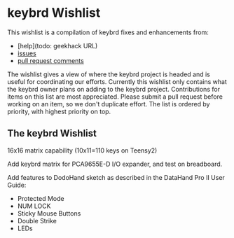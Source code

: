 keybrd Wishlist
===============
This wishlist is a compilation of keybrd fixes and enhancements from:
* [help](todo: geekhack URL)
* [issues](https://github.com/wolfv6/Keybrd/issues)
* [pull request comments](https://github.com/wolfv6/keybrd/pulls)

The wishlist gives a view of where the keybrd project is headed and is useful for coordinating our efforts.
Currently this wishlist only contains what the keybrd owner plans on adding to the keybrd project.
Contributions for items on this list are most appreciated.
Please submit a pull request before working on an item, so we don't duplicate effort.
The list is ordered by priority, with highest priority on top.

The keybrd Wishlist
-------------------
16x16 matrix capability (10x11=110 keys on Teensy2)

Add keybrd matrix for PCA9655E-D I/O expander, and test on breadboard.

Add features to DodoHand sketch as described in the DataHand Pro II User Guide:
* Protected Mode
* NUM LOCK
* Sticky Mouse Buttons
* Double Strike
* LEDs

